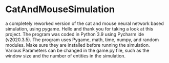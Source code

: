 # CatAndMouseSimulation
a completely reworked version of the cat and mouse neural network based simulation, using pygame.
Hello and thank you for taking a look at this project.
The program was coded in Python 3.9 using Pycharm ide (v2020.3.5).
The program uses Pygame, math, time, numpy, and random modules. Make sure they are installed before running the simulation.
Various Parameters can be changed in the game.py file, such as the window size and the number of entities in the simulation.
